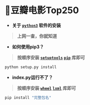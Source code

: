 # 🌈豆瓣电影Top250

* **关于 [`python3`](https://www.python.org/downloads) 软件的安装**

> **上网一查，你就知道**

* **如何使用pip3？**

> **按顺序安装 [`setuptools`](https://pypi.org/project/setuptools/#files) [`pip`](https://pypi.org/project/pip/#files) 库即可**

```python
python setup.py install
```

* **index.py运行不了？**

> **按顺序安装 [`wheel`](https://pypi.org/project/wheel/#files) [`lxml`](https://pypi.org/project/lxml/#files) 库即可**

```python
pip install "完整包名"
```
